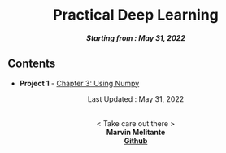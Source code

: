 <h1 align="center"> 
Practical Deep Learning
</h1>
<h5 align="center">
Starting from : May 31, 2022
</h5>

## Contents

- <b>Project 1</b> - [Chapter 3: Using Numpy](https://github.com/mK-zero/Practical-Deep-Learning/tree/main/1_chapter-3_numpy)

<p align="center">
Last Updated : May 31, 2022
</p>

<p align="center">

<br>
< Take care out there >
<br>
<b>Marvin Melitante<b>
<br>
<a href="https://github.com/mK-zero">Github</a>
</p>
